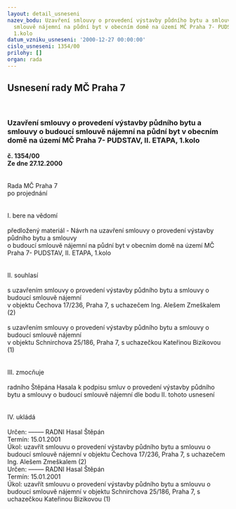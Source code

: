 ```yaml
---
layout: detail_usneseni
nazev_bodu: Uzavření smlouvy o provedení výstavby půdního bytu a smlouvy o budoucí
  smlouvě nájemní na půdní byt v obecním domě na území MČ Praha 7- PUDSTAV, II. ETAPA,
  1.kolo
datum_vzniku_usneseni: '2000-12-27 00:00:00'
cislo_usneseni: 1354/00
prilohy: []
organ: rada
---
```

<div id="ucUsn_pList" class="usn">
	<span><h2>Usnesení rady MČ Praha 7 </h2>
<br></span><div class="standBody">
<span><h3>Uzavření smlouvy o provedení výstavby půdního bytu a smlouvy o budoucí smlouvě nájemní na půdní byt v obecním domě na území MČ Praha 7- PUDSTAV, II. ETAPA, 1.kolo</h3></span><div class="center">
		<strong>č. 1354/00</strong><br>
	</div>
<div class="center">
		<strong>Ze dne 27.12.2000</strong><br><br>
	</div>
<br>Rada MČ Praha 7<br>po projednání<br><br><br>I.	bere na vědomí<br><br> předložený materiál - Návrh na uzavření smlouvy o provedení výstavby půdního bytu a smlouvy <br>o budoucí smlouvě nájemní na půdní byt v obecním domě na území MČ Praha 7- PUDSTAV, II. ETAPA, 1.kolo<br><br><br>II.	souhlasí <br><br>s uzavřením  smlouvy o provedení výstavby půdního bytu a smlouvy o budoucí smlouvě nájemní <br>v objektu  Čechova  17/236,  Praha 7, s uchazečem  Ing. Alešem  Zmeškalem (2) <br><br>s uzavřením  smlouvy o provedení výstavby půdního bytu a smlouvy o budoucí smlouvě nájemní <br>v objektu Schnirchova  25/186, Praha 7, s uchazečkou   Kateřinou  Bizikovou (1)<br><br><br>III.	zmocňuje <br><br>radního Štěpána Hasala k podpisu smluv o provedení výstavby půdního bytu a smlouvy o budoucí smlouvě nájemní dle bodu II. tohoto usnesení<br><br><br>IV.	ukládá <br><br> Určen:	–––––	RADNI Hasal Štěpán<br>Termín: 15.01.2001<br>Úkol:	uzavřít smlouvu o provedení výstavby půdního bytu a smlouvu o budoucí smlouvě nájemní v objektu Čechova  17/236, Praha 7, s uchazečem  Ing. Alešem Zmeškalem (2)<br>  Určen:	–––––	RADNI Hasal Štěpán<br>Termín: 15.01.2001<br>Úkol:	uzavřít smlouvu o provedení výstavby půdního bytu a smlouvu o budoucí smlouvě nájemní v objektu  Schnirchova  25/186, Praha 7, s uchazečkou   Kateřinou  Bizikovou (1)<br>  <br>
</div>
</div>